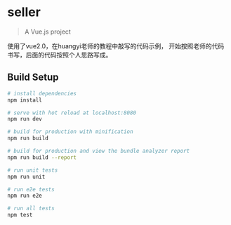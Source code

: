 # seller

> A Vue.js project

使用了vue2.0，在huangyi老师的教程中敲写的代码示例， 开始按照老师的代码书写，后面的代码按照个人思路写成。

## Build Setup

``` bash
# install dependencies
npm install

# serve with hot reload at localhost:8080
npm run dev

# build for production with minification
npm run build

# build for production and view the bundle analyzer report
npm run build --report

# run unit tests
npm run unit

# run e2e tests
npm run e2e

# run all tests
npm test
```

